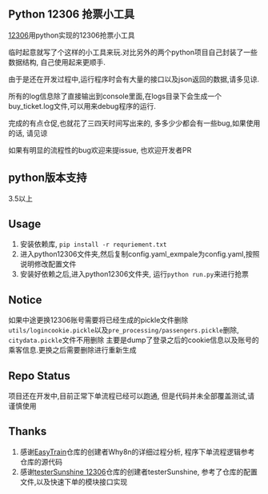 Python 12306 抢票小工具
-----------------

[12306](http://www.12306.cn/)用python实现的12306抢票小工具

临时起意就写了个这样的小工具来玩.对比另外的两个python项目自己封装了一些数据结构, 自己使用起来更顺手.

由于是还在开发过程中,运行程序时会有大量的接口以及json返回的数据,请多见谅.

所有的log信息除了直接输出到console里面,在logs目录下会生成一个buy_ticket.log文件,可以用来debug程序的运行.

完成的有点仓促,也就花了三四天时间写出来的, 多多少少都会有一些bug,如果使用的话, 请见谅

如果有明显的流程性的bug欢迎来提issue, 也欢迎开发者PR

python版本支持
-------------

3.5以上

Usage
---------------------------------
1. 安装依赖库, `pip install -r requriement.txt`
2. 进入python12306文件夹,然后复制config.yaml_exmpale为config.yaml,按照说明修改配置文件
3. 安装好依赖之后,进入python12306文件夹, 运行`python run.py`来进行抢票

Notice
---------------------------------
如果中途更换12306账号需要将已经生成的pickle文件删除
`utils/logincookie.pickle`以及`pre_processing/passengers.pickle`删除, `citydata.pickle`文件不用删除
主要是dump了登录之后的cookie信息以及账号的乘客信息.更换之后需要删除进行重新生成

Repo Status
---------------------------------
项目还在开发中,目前正常下单流程已经可以跑通, 但是代码并未全部覆盖测试,请谨慎使用


Thanks
-------------

1. 感谢[EasyTrain](https://github.com/Why8n/EasyTrain)仓库的创建者Why8n的详细过程分析, 程序下单流程逻辑参考仓库的源代码
2. 感谢[testerSunshine 12306](https://github.com/testerSunshine/12306)仓库的创建者testerSunshine, 参考了仓库的配置文件,以及快速下单的模块接口实现
